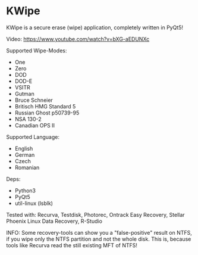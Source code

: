 # KWipe
KWipe is a secure erase (wipe) application, completely written in PyQt5!

Video: https://www.youtube.com/watch?v=bXG-aEDUNXc

Supported Wipe-Modes:
- One
- Zero
- DOD
- DOD-E
- VSITR
- Gutman
- Bruce Schneier
- Britisch HMG Standard 5
- Russian Ghost p50739-95
- NSA 130-2
- Canadian OPS II 

Supported Language:
- English
- German
- Czech
- Romanian

Deps:
- Python3
- PyQt5
- util-linux (lsblk)


Tested with:
Recurva, Testdisk, Photorec, Ontrack Easy Recovery, Stellar Phoenix Linux Data Recovery, R-Studio 


INFO:
Some recovery-tools can show you a "false-positive" result on NTFS, if you wipe only the NTFS partition and not the whole disk.
This is, because tools like Recurva read the still existing MFT of NTFS! 

